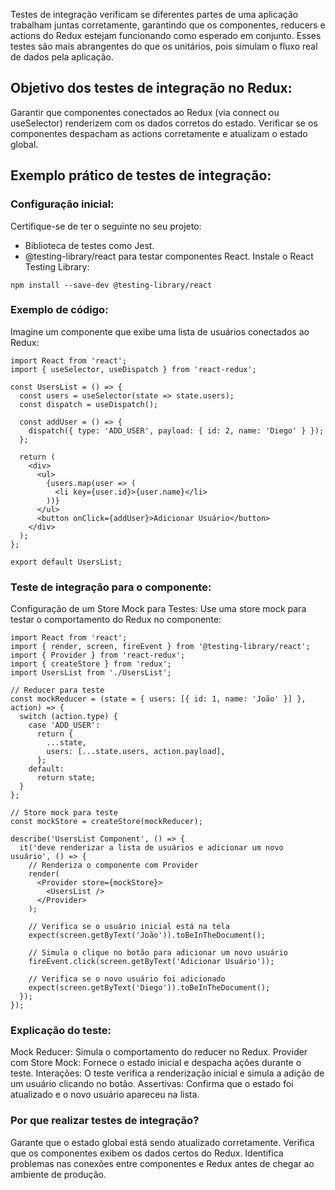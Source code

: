 
Testes de integração verificam se diferentes partes de uma aplicação trabalham juntas corretamente, garantindo que os componentes, reducers e actions do Redux estejam funcionando como esperado em conjunto. Esses testes são mais abrangentes do que os unitários, pois simulam o fluxo real de dados pela aplicação.

## Objetivo dos testes de integração no Redux:
Garantir que componentes conectados ao Redux (via connect ou useSelector) renderizem com os dados corretos do estado.
Verificar se os componentes despacham as actions corretamente e atualizam o estado global.

## Exemplo prático de testes de integração:

### Configuração inicial:
Certifique-se de ter o seguinte no seu projeto:
- Biblioteca de testes como Jest.
- @testing-library/react para testar componentes React.
Instale o React Testing Library:
```
npm install --save-dev @testing-library/react
```

### Exemplo de código:
Imagine um componente que exibe uma lista de usuários conectados ao Redux:
```
import React from 'react';
import { useSelector, useDispatch } from 'react-redux';

const UsersList = () => {
  const users = useSelector(state => state.users);
  const dispatch = useDispatch();

  const addUser = () => {
    dispatch({ type: 'ADD_USER', payload: { id: 2, name: 'Diego' } });
  };

  return (
    <div>
      <ul>
        {users.map(user => (
          <li key={user.id}>{user.name}</li>
        ))}
      </ul>
      <button onClick={addUser}>Adicionar Usuário</button>
    </div>
  );
};

export default UsersList;
```

### Teste de integração para o componente:
Configuração de um Store Mock para Testes: Use uma store mock para testar o comportamento do Redux no componente:
```
import React from 'react';
import { render, screen, fireEvent } from '@testing-library/react';
import { Provider } from 'react-redux';
import { createStore } from 'redux';
import UsersList from './UsersList';

// Reducer para teste
const mockReducer = (state = { users: [{ id: 1, name: 'João' }] }, action) => {
  switch (action.type) {
    case 'ADD_USER':
      return {
        ...state,
        users: [...state.users, action.payload],
      };
    default:
      return state;
  }
};

// Store mock para teste
const mockStore = createStore(mockReducer);

describe('UsersList Component', () => {
  it('deve renderizar a lista de usuários e adicionar um novo usuário', () => {
    // Renderiza o componente com Provider
    render(
      <Provider store={mockStore}>
        <UsersList />
      </Provider>
    );

    // Verifica se o usuário inicial está na tela
    expect(screen.getByText('João')).toBeInTheDocument();

    // Simula o clique no botão para adicionar um novo usuário
    fireEvent.click(screen.getByText('Adicionar Usuário'));

    // Verifica se o novo usuário foi adicionado
    expect(screen.getByText('Diego')).toBeInTheDocument();
  });
});
```

### Explicação do teste:
Mock Reducer: Simula o comportamento do reducer no Redux.
Provider com Store Mock: Fornece o estado inicial e despacha ações durante o teste.
Interações: O teste verifica a renderização inicial e simula a adição de um usuário clicando no botão.
Assertivas: Confirma que o estado foi atualizado e o novo usuário apareceu na lista.

### Por que realizar testes de integração?
Garante que o estado global está sendo atualizado corretamente.
Verifica que os componentes exibem os dados certos do Redux.
Identifica problemas nas conexões entre componentes e Redux antes de chegar ao ambiente de produção.

